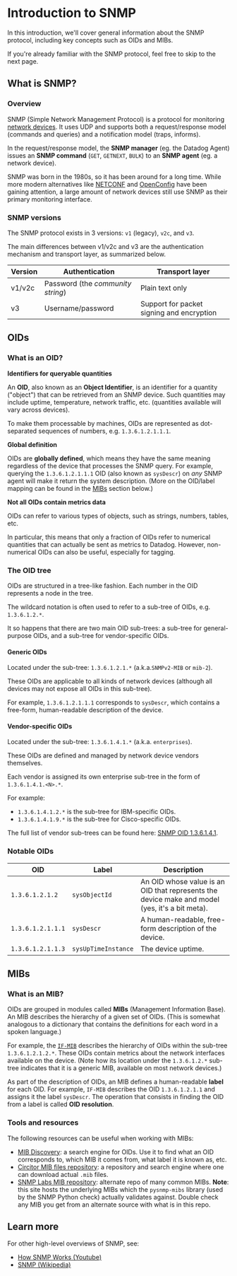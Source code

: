 # Introduction to SNMP

In this introduction, we'll cover general information about the SNMP protocol, including key concepts such as OIDs and MIBs.

If you're already familiar with the SNMP protocol, feel free to skip to the next page.

## What is SNMP?

### Overview

SNMP (Simple Network Management Protocol) is a protocol for monitoring [network devices](https://en.wikipedia.org/wiki/Networking_hardware). It uses UDP and supports both a request/response model (commands and queries) and a notification model (traps, informs).

In the request/response model, the **SNMP manager** (eg. the Datadog Agent) issues an **SNMP command** (`GET`, `GETNEXT`, `BULK`) to an **SNMP agent** (eg. a network device).

SNMP was born in the 1980s, so it has been around for a long time. While more modern alternatives like [NETCONF](https://en.wikipedia.org/wiki/NETCONF) and [OpenConfig](https://github.com/openconfig) have been gaining attention, a large amount of network devices still use SNMP as their primary monitoring interface.

### SNMP versions

The SNMP protocol exists in 3 versions: `v1` (legacy), `v2c`, and `v3`.

The main differences between v1/v2c and v3 are the authentication mechanism and transport layer, as summarized below.

| Version | Authentication                    | Transport layer                           |
| ------- | --------------------------------- | ----------------------------------------- |
| v1/v2c  | Password (the _community string_) | Plain text only                           |
| v3      | Username/password                 | Support for packet signing and encryption |

## OIDs

### What is an OID?

**Identifiers for queryable quantities**

An **OID**, also known as an **Object Identifier**, is an identifier for a quantity ("object") that can be retrieved from an SNMP device. Such quantities may include uptime, temperature, network traffic, etc. (quantities available will vary across devices).

To make them processable by machines, OIDs are represented as dot-separated sequences of numbers, e.g. `1.3.6.1.2.1.1.1`.

**Global definition**

OIDs are **globally defined**, which means they have the same meaning regardless of the device that processes the SNMP query. For example, querying the `1.3.6.1.2.1.1.1` OID (also known as `sysDescr`) on _any_ SNMP agent will make it return the system description. (More on the OID/label mapping can be found in the [MIBs](#mibs) section below.)

**Not all OIDs contain metrics data**

OIDs can refer to various types of objects, such as strings, numbers, tables, etc.

In particular, this means that only a fraction of OIDs refer to numerical quantities that can actually be sent as metrics to Datadog. However, non-numerical OIDs can also be useful, especially for tagging.

### The OID tree

OIDs are structured in a tree-like fashion. Each number in the OID represents a node in the tree.

The wildcard notation is often used to refer to a sub-tree of OIDs, e.g. `1.3.6.1.2.*`.

It so happens that there are two main OID sub-trees: a sub-tree for general-purpose OIDs, and a sub-tree for vendor-specific OIDs.

#### Generic OIDs

Located under the sub-tree: `1.3.6.1.2.1.*` (a.k.a.`SNMPv2-MIB` or `mib-2`).

These OIDs are applicable to all kinds of network devices (although all devices may not expose all OIDs in this sub-tree).

For example, `1.3.6.1.2.1.1.1` corresponds to `sysDescr`, which contains a free-form, human-readable description of the device.

#### Vendor-specific OIDs

Located under the sub-tree: `1.3.6.1.4.1.*` (a.k.a. `enterprises`).

These OIDs are defined and managed by network device vendors themselves.

Each vendor is assigned its own enterprise sub-tree in the form of `1.3.6.1.4.1.<N>.*`.

For example:

- `1.3.6.1.4.1.2.*` is the sub-tree for IBM-specific OIDs.
- `1.3.6.1.4.1.9.*` is the sub-tree for Cisco-specific OIDs.

The full list of vendor sub-trees can be found here: [SNMP OID 1.3.6.1.4.1](http://cric.grenoble.cnrs.fr/Administrateurs/Outils/MIBS/?oid=1.3.6.1.4.1).

### Notable OIDs

| OID               | Label               | Description                                                                                    |
| ----------------- | ------------------- | ---------------------------------------------------------------------------------------------- |
| `1.3.6.1.2.1.2`   | `sysObjectId`       | An OID whose value is an OID that represents the device make and model (yes, it's a bit meta). |
| `1.3.6.1.2.1.1.1` | `sysDescr`          | A human-readable, free-form description of the device.                                         |
| `1.3.6.1.2.1.1.3` | `sysUpTimeInstance` | The device uptime.                                                                             |

## MIBs

### What is an MIB?

OIDs are grouped in modules called **MIBs** (Management Information Base). An MIB describes the hierarchy of a given set of OIDs. (This is somewhat analogous to a dictionary that contains the definitions for each word in a spoken language.)

For example, the [`IF-MIB`](http://cric.grenoble.cnrs.fr/Administrateurs/Outils/MIBS/?module=IF-MIB) describes the hierarchy of OIDs within the sub-tree `1.3.6.1.2.1.2.*`. These OIDs contain metrics about the network interfaces available on the device. (Note how its location under the `1.3.6.1.2.*` sub-tree indicates that it is a generic MIB, available on most network devices.)

As part of the description of OIDs, an MIB defines a human-readable **label** for each OID. For example, `IF-MIB` describes the OID `1.3.6.1.2.1.1` and assigns it the label `sysDescr`. The operation that consists in finding the OID from a label is called **OID resolution**.

### Tools and resources

The following resources can be useful when working with MIBs:

- [MIB Discovery](http://cric.grenoble.cnrs.fr/Administrateurs/Outils/MIBS/): a search engine for OIDs. Use it to find what an OID corresponds to, which MIB it comes from, what label it is known as, etc.
- [Circitor MIB files repository](http://circitor.fr/Mibs/Mibs.php): a repository and search engine where one can download actual `.mib` files.
- [SNMP Labs MIB repository](http://mibs.snmplabs.com/asn1/): alternate repo of many common MIBs. **Note**: this site hosts the underlying MIBs which the `pysnmp-mibs` library (used by the SNMP Python check) actually validates against. Double check any MIB you get from an alternate source with what is in this repo.

## Learn more

For other high-level overviews of SNMP, see:

- [How SNMP Works (Youtube)](https://www.youtube.com/watch?v=2IXP0TkwNJU)
- [SNMP (Wikipedia)](https://en.wikipedia.org/wiki/Simple_Network_Management_Protocol)
